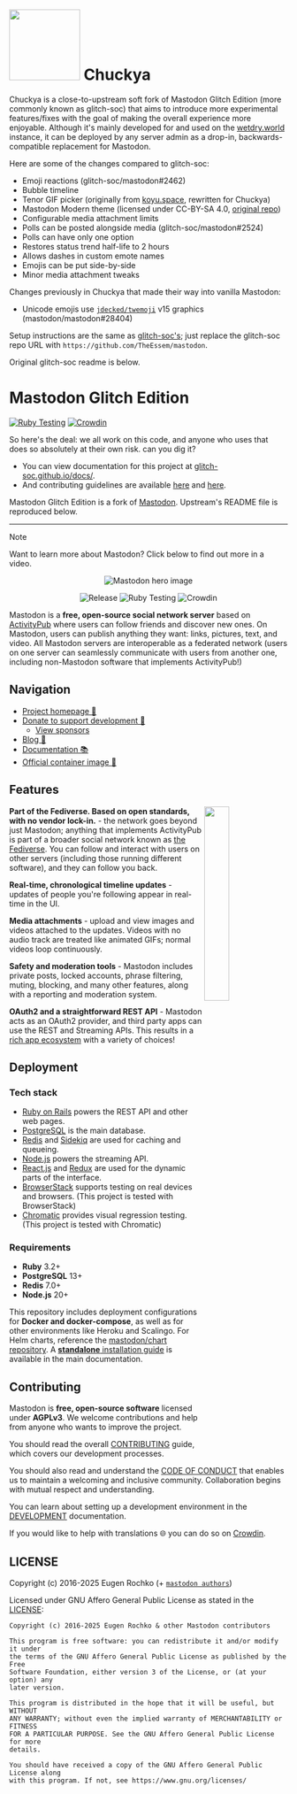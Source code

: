 # <img src="https://github.com/TheEssem/mastodon/raw/main/public/chuckya.svg" width="128"> Chuckya

Chuckya is a close-to-upstream soft fork of Mastodon Glitch Edition (more commonly known as glitch-soc) that aims to introduce more experimental features/fixes with the goal of making the overall experience more enjoyable. Although it's mainly developed for and used on the [wetdry.world](https://wetdry.world) instance, it can be deployed by any server admin as a drop-in, backwards-compatible replacement for Mastodon.

Here are some of the changes compared to glitch-soc:

- Emoji reactions (glitch-soc/mastodon#2462)
- Bubble timeline
- Tenor GIF picker (originally from [koyu.space](https://github.com/koyuspace/mastodon), rewritten for Chuckya)
- Mastodon Modern theme (licensed under CC-BY-SA 4.0, [original repo](https://git.gay/freeplay/Mastodon-Modern))
- Configurable media attachment limits
- Polls can be posted alongside media (glitch-soc/mastodon#2524)
- Polls can have only one option
- Restores status trend half-life to 2 hours
- Allows dashes in custom emote names
- Emojis can be put side-by-side
- Minor media attachment tweaks

Changes previously in Chuckya that made their way into vanilla Mastodon:

- Unicode emojis use [`jdecked/twemoji`](https://github.com/jdecked/twemoji) v15 graphics (mastodon/mastodon#28404)

Setup instructions are the same as [glitch-soc's](https://glitch-soc.github.io/docs); just replace the glitch-soc repo URL with `https://github.com/TheEssem/mastodon`.

Original glitch-soc readme is below.

# Mastodon Glitch Edition

[![Ruby Testing](https://github.com/glitch-soc/mastodon/actions/workflows/test-ruby.yml/badge.svg)](https://github.com/glitch-soc/mastodon/actions/workflows/test-ruby.yml)
[![Crowdin](https://badges.crowdin.net/glitch-soc/localized.svg)][glitch-crowdin]

[glitch-crowdin]: https://crowdin.com/project/glitch-soc

So here's the deal: we all work on this code, and anyone who uses that does so absolutely at their own risk. can you dig it?

- You can view documentation for this project at [glitch-soc.github.io/docs/](https://glitch-soc.github.io/docs/).
- And contributing guidelines are available [here](CONTRIBUTING.md) and [here](https://glitch-soc.github.io/docs/contributing/).

Mastodon Glitch Edition is a fork of [Mastodon](https://github.com/mastodon/mastodon). Upstream's README file is reproduced below.

---

> [!NOTE]
> Want to learn more about Mastodon?
> Click below to find out more in a video.

<p align="center">
  <a style="text-decoration:none" href="https://www.youtube.com/watch?v=IPSbNdBmWKE">
    <img alt="Mastodon hero image" src="https://github.com/user-attachments/assets/ef53f5e9-c0d8-484d-9f53-00efdebb92c3" />
  </a>
</p>

<p align="center">
  <a style="text-decoration:none" href="https://github.com/mastodon/mastodon/releases">
    <img src="https://img.shields.io/github/release/mastodon/mastodon.svg" alt="Release" /></a>
  <a style="text-decoration:none" href="https://github.com/mastodon/mastodon/actions/workflows/test-ruby.yml">
    <img src="https://github.com/mastodon/mastodon/actions/workflows/test-ruby.yml/badge.svg" alt="Ruby Testing" /></a>
  <a style="text-decoration:none" href="https://crowdin.com/project/mastodon">
    <img src="https://d322cqt584bo4o.cloudfront.net/mastodon/localized.svg" alt="Crowdin" /></a>
</p>

Mastodon is a **free, open-source social network server** based on [ActivityPub](https://www.w3.org/TR/activitypub/) where users can follow friends and discover new ones. On Mastodon, users can publish anything they want: links, pictures, text, and video. All Mastodon servers are interoperable as a federated network (users on one server can seamlessly communicate with users from another one, including non-Mastodon software that implements ActivityPub!)

## Navigation

- [Project homepage 🐘](https://joinmastodon.org)
- [Donate to support development 🎁](https://joinmastodon.org/sponsors#donate)
  - [View sponsors](https://joinmastodon.org/sponsors)
- [Blog 📰](https://blog.joinmastodon.org)
- [Documentation 📚](https://docs.joinmastodon.org)
- [Official container image 🚢](https://github.com/mastodon/mastodon/pkgs/container/mastodon)

## Features

<img src="./app/javascript/images/elephant_ui_working.svg?raw=true" align="right" width="30%" />

**Part of the Fediverse. Based on open standards, with no vendor lock-in.** - the network goes beyond just Mastodon; anything that implements ActivityPub is part of a broader social network known as [the Fediverse](https://jointhefediverse.net/). You can follow and interact with users on other servers (including those running different software), and they can follow you back.

**Real-time, chronological timeline updates** - updates of people you're following appear in real-time in the UI.

**Media attachments** - upload and view images and videos attached to the updates. Videos with no audio track are treated like animated GIFs; normal videos loop continuously.

**Safety and moderation tools** - Mastodon includes private posts, locked accounts, phrase filtering, muting, blocking, and many other features, along with a reporting and moderation system.

**OAuth2 and a straightforward REST API** - Mastodon acts as an OAuth2 provider, and third party apps can use the REST and Streaming APIs. This results in a [rich app ecosystem](https://joinmastodon.org/apps) with a variety of choices!

## Deployment

### Tech stack

- [Ruby on Rails](https://github.com/rails/rails) powers the REST API and other web pages.
- [PostgreSQL](https://www.postgresql.org/) is the main database.
- [Redis](https://redis.io/) and [Sidekiq](https://sidekiq.org/) are used for caching and queueing.
- [Node.js](https://nodejs.org/) powers the streaming API.
- [React.js](https://reactjs.org/) and [Redux](https://redux.js.org/) are used for the dynamic parts of the interface.
- [BrowserStack](https://www.browserstack.com/) supports testing on real devices and browsers. (This project is tested with BrowserStack)
- [Chromatic](https://www.chromatic.com/) provides visual regression testing. (This project is tested with Chromatic)

### Requirements

- **Ruby** 3.2+
- **PostgreSQL** 13+
- **Redis** 7.0+
- **Node.js** 20+

This repository includes deployment configurations for **Docker and docker-compose**, as well as for other environments like Heroku and Scalingo. For Helm charts, reference the [mastodon/chart repository](https://github.com/mastodon/chart). A [**standalone** installation guide](https://docs.joinmastodon.org/admin/install/) is available in the main documentation.

## Contributing

Mastodon is **free, open-source software** licensed under **AGPLv3**. We welcome contributions and help from anyone who wants to improve the project.

You should read the overall [CONTRIBUTING](https://github.com/mastodon/.github/blob/main/CONTRIBUTING.md) guide, which covers our development processes.

You should also read and understand the [CODE OF CONDUCT](https://github.com/mastodon/.github/blob/main/CODE_OF_CONDUCT.md) that enables us to maintain a welcoming and inclusive community. Collaboration begins with mutual respect and understanding.

You can learn about setting up a development environment in the [DEVELOPMENT](docs/DEVELOPMENT.md) documentation.

If you would like to help with translations 🌐 you can do so on [Crowdin](https://crowdin.com/project/mastodon).

## LICENSE

Copyright (c) 2016-2025 Eugen Rochko (+ [`mastodon authors`](AUTHORS.md))

Licensed under GNU Affero General Public License as stated in the [LICENSE](LICENSE):

```text
Copyright (c) 2016-2025 Eugen Rochko & other Mastodon contributors

This program is free software: you can redistribute it and/or modify it under
the terms of the GNU Affero General Public License as published by the Free
Software Foundation, either version 3 of the License, or (at your option) any
later version.

This program is distributed in the hope that it will be useful, but WITHOUT
ANY WARRANTY; without even the implied warranty of MERCHANTABILITY or FITNESS
FOR A PARTICULAR PURPOSE. See the GNU Affero General Public License for more
details.

You should have received a copy of the GNU Affero General Public License along
with this program. If not, see https://www.gnu.org/licenses/
```
